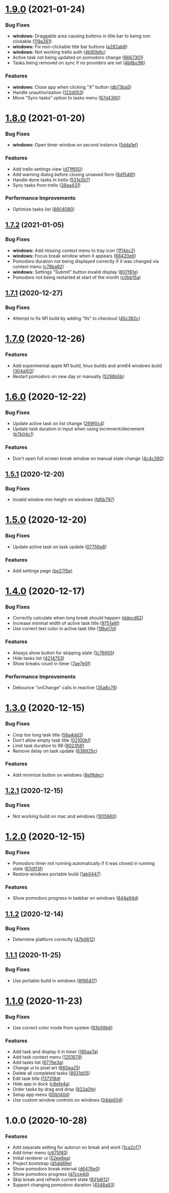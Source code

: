 # [1.9.0](https://github.com/TheUnderScorer/pixel-pomodo/compare/v1.8.0...v1.9.0) (2021-01-24)


### Bug Fixes

* **windows:** Draggable area causing buttons in title bar to being non clickable ([119a261](https://github.com/TheUnderScorer/pixel-pomodo/commit/119a261c9c9c4c7cb6c3e8856b48cc2966b992b0))
* **windows:** Fix non-clickable title bar buttons ([a282ab6](https://github.com/TheUnderScorer/pixel-pomodo/commit/a282ab64d0962542efbd2294fa69ec33c574e6e1))
* **windows:** Not working trello auth ([4b90b6c](https://github.com/TheUnderScorer/pixel-pomodo/commit/4b90b6c89bb3f14d3f90a641fc444be125085148))
* Active task not being updated on pomodoro change ([6667301](https://github.com/TheUnderScorer/pixel-pomodo/commit/66673019f8f0c8cc328fde0a7741c8569a7c1ce7))
* Tasks being removed on sync if no providers are set ([4b6bc98](https://github.com/TheUnderScorer/pixel-pomodo/commit/4b6bc98350b2271c6f92d15b80221288c5e8a9d0))


### Features

* **windows:** Close app when clicking "X" button ([db73ba5](https://github.com/TheUnderScorer/pixel-pomodo/commit/db73ba59cd99d442b5147267deb42e633acdddfd))
* Handle unauthorization ([122d053](https://github.com/TheUnderScorer/pixel-pomodo/commit/122d053d11cadf26fdec889de4956b2f17192b01))
* Move "Sync tasks" option to tasks menu ([87d4360](https://github.com/TheUnderScorer/pixel-pomodo/commit/87d4360752826ac87684488eb716c498ca63c6d5))

# [1.8.0](https://github.com/TheUnderScorer/pixel-pomodo/compare/v1.7.2...v1.8.0) (2021-01-20)


### Bug Fixes

* **windows:** Open timer window on second instance ([5dda1ef](https://github.com/TheUnderScorer/pixel-pomodo/commit/5dda1ef2555e1d461d930b59b34096708aefafc2))


### Features

* Add trello settings view ([d71f650](https://github.com/TheUnderScorer/pixel-pomodo/commit/d71f65017a893f9af2fce29a90b6f0dc96678768))
* Add warning dialog before closing unsaved form ([8df546f](https://github.com/TheUnderScorer/pixel-pomodo/commit/8df546fc391b90baded54c213e84c65768941a54))
* Handle done tasks in trello ([531e2b7](https://github.com/TheUnderScorer/pixel-pomodo/commit/531e2b7dada3e5e3277a70b94cf74f268947186e))
* Sync tasks from trello ([38ea431](https://github.com/TheUnderScorer/pixel-pomodo/commit/38ea431613a7f37214fb19fce1fd1b19e1e66005))


### Performance Improvements

* Optimize tasks list ([8604080](https://github.com/TheUnderScorer/pixel-pomodo/commit/8604080c5069d0796d7029ecc1e3f9f3c7ced72d))

## [1.7.2](https://github.com/TheUnderScorer/pixel-pomodo/compare/v1.7.1...v1.7.2) (2021-01-05)


### Bug Fixes

* **windows:** Add missing context menu to tray icon ([1f14ec2](https://github.com/TheUnderScorer/pixel-pomodo/commit/1f14ec2f2c69a45f8828a511bf7a29c53a177709))
* **windows:** Focus break window when it appears ([68420e6](https://github.com/TheUnderScorer/pixel-pomodo/commit/68420e6b5dcfbe12bc21ef6e7c176c60ab855679))
* Pomodoro duration not being displayed correctly if it was changed via context menu ([c78ba92](https://github.com/TheUnderScorer/pixel-pomodo/commit/c78ba925c2a50d413ec9c8c9128a4a1d01e33cd5))
* **windows:** Settings "Submit" button invalid display ([807f81e](https://github.com/TheUnderScorer/pixel-pomodo/commit/807f81ea608695d2c41b3c92e1975c1e99a01cef))
* Pomodoro not being restarted at start of the month ([c0bb15a](https://github.com/TheUnderScorer/pixel-pomodo/commit/c0bb15a390055364a49403733b34ea88df3ed43d))

## [1.7.1](https://github.com/TheUnderScorer/pixel-pomodo/compare/v1.7.0...v1.7.1) (2020-12-27)


### Bug Fixes

* Attempt to fix M1 build by adding "lfs" to checkout ([45c382c](https://github.com/TheUnderScorer/pixel-pomodo/commit/45c382ce81ae0751c0a2044985e7cffd21412cf0))

# [1.7.0](https://github.com/TheUnderScorer/pixel-pomodo/compare/v1.6.0...v1.7.0) (2020-12-26)


### Features

* Add experimental apple M1 build, linux builds and arm64 windows build ([304a102](https://github.com/TheUnderScorer/pixel-pomodo/commit/304a10268adc55b30d39b30d54f59485b153e78e))
* Restart pomodoro on new day or manually ([5298b5b](https://github.com/TheUnderScorer/pixel-pomodo/commit/5298b5baf91bc38dbc48cef54d5acdc00dc068db))

# [1.6.0](https://github.com/TheUnderScorer/pixel-pomodo/compare/v1.5.1...v1.6.0) (2020-12-22)


### Bug Fixes

* Update active task on list change ([269f0c4](https://github.com/TheUnderScorer/pixel-pomodo/commit/269f0c46f57be715f7c7e9d6c4b781fc61359dac))
* Update task duration in input when using increment/decrement ([b7b04c1](https://github.com/TheUnderScorer/pixel-pomodo/commit/b7b04c1560c49923122c775f373925129939b393))


### Features

* Don't open full screen break window on manual state change ([4c4c390](https://github.com/TheUnderScorer/pixel-pomodo/commit/4c4c390561e7f9f463a691cc79356d74abdebaf3))

## [1.5.1](https://github.com/TheUnderScorer/pixel-pomodo/compare/v1.5.0...v1.5.1) (2020-12-20)


### Bug Fixes

* Invalid window min height on windows ([fd5b797](https://github.com/TheUnderScorer/pixel-pomodo/commit/fd5b7972bff90a74bd12d36fdd85740e96be201b))

# [1.5.0](https://github.com/TheUnderScorer/pixel-pomodo/compare/v1.4.0...v1.5.0) (2020-12-20)


### Bug Fixes

* Update active task on task update ([07756e8](https://github.com/TheUnderScorer/pixel-pomodo/commit/07756e812aadb5b413afa91b7511e483c20706d5))


### Features

* Add settings page ([be27f5e](https://github.com/TheUnderScorer/pixel-pomodo/commit/be27f5e2e09cfe9e6656f398d311c11f96ae377f))

# [1.4.0](https://github.com/TheUnderScorer/pixel-pomodo/compare/v1.3.0...v1.4.0) (2020-12-17)


### Bug Fixes

* Correctly calculate when long break should happen ([ddecd82](https://github.com/TheUnderScorer/pixel-pomodo/commit/ddecd82c31304a03e6972323424cb6b7abe49677))
* Increase minimal width of active task title ([9751a6f](https://github.com/TheUnderScorer/pixel-pomodo/commit/9751a6f96dab1e005f10ea0d9eb85af9027c87f1))
* Use correct text color in active task title ([18be17d](https://github.com/TheUnderScorer/pixel-pomodo/commit/18be17df0ae4679cf3870ae5a8a807f23671f1cb))


### Features

* Always show button for skipping state ([1c76605](https://github.com/TheUnderScorer/pixel-pomodo/commit/1c766055b70d83a0b5d33e80abd9cb1923fa40b3))
* Hide tasks list ([4214753](https://github.com/TheUnderScorer/pixel-pomodo/commit/4214753f85f38dc0f1e9e20ee0d4bf9e4a0a74f2))
* Show breaks count in timer ([7ae7e0f](https://github.com/TheUnderScorer/pixel-pomodo/commit/7ae7e0f3c0ed1afd2a19f13aae53b4da44600c21))


### Performance Improvements

* Debounce "onChange" calls in reactive ([35a8c76](https://github.com/TheUnderScorer/pixel-pomodo/commit/35a8c7691cdb92d82ca69efa019d11d209975b8f))

# [1.3.0](https://github.com/TheUnderScorer/pixel-pomodo/compare/v1.2.1...v1.3.0) (2020-12-15)


### Bug Fixes

* Crop too long task title ([56a4dd3](https://github.com/TheUnderScorer/pixel-pomodo/commit/56a4dd3d541d2abc473e843f61745387589dfd37))
* Don't allow empty task title ([02100b1](https://github.com/TheUnderScorer/pixel-pomodo/commit/02100b1a9929fc739f1986d1bd328e817d884501))
* Limit task duration to 99 ([9023fdf](https://github.com/TheUnderScorer/pixel-pomodo/commit/9023fdf3b5a3f801e0918ab616673db5f53c1dcd))
* Remove delay on task update ([638925c](https://github.com/TheUnderScorer/pixel-pomodo/commit/638925cc89df15f359cbc49e26576eaa69ba76bb))


### Features

* Add minimize button on windows ([8ef8dec](https://github.com/TheUnderScorer/pixel-pomodo/commit/8ef8dec788437fb1c429fc63c189775f39f97eb9))

## [1.2.1](https://github.com/TheUnderScorer/pixel-pomodo/compare/v1.2.0...v1.2.1) (2020-12-15)


### Bug Fixes

* Not working build on mac and windows ([1615960](https://github.com/TheUnderScorer/pixel-pomodo/commit/1615960ed2d156ea11a7ddf07f0b6ace3028284c))

# [1.2.0](https://github.com/TheUnderScorer/pixel-pomodo/compare/v1.1.2...v1.2.0) (2020-12-15)


### Bug Fixes

* Pomodoro timer not running automatically if it was closed in running state ([67d1f3f](https://github.com/TheUnderScorer/pixel-pomodo/commit/67d1f3ffe1f7db24f75a6729467297ec4213957a))
* Restore windows portable build ([1ab0447](https://github.com/TheUnderScorer/pixel-pomodo/commit/1ab04479b13794b07be46689ad2fba6b84e0066c))


### Features

* Show pomodoro progress in taskbar on windows ([844a94d](https://github.com/TheUnderScorer/pixel-pomodo/commit/844a94d1a973244db6d7e0ee6627082ed5328939))

## [1.1.2](https://github.com/TheUnderScorer/PixelPomodo/compare/v1.1.1...v1.1.2) (2020-12-14)


### Bug Fixes

* Determine platform correctly ([47b0612](https://github.com/TheUnderScorer/PixelPomodo/commit/47b0612ce61b94f39457e25a7f63249f1ad77adb))

## [1.1.1](https://github.com/TheUnderScorer/PixelPomodo/compare/v1.1.0...v1.1.1) (2020-11-25)


### Bug Fixes

* Use portable build in windows ([8f66417](https://github.com/TheUnderScorer/PixelPomodo/commit/8f6641754517ace2aa1d29734a39bd753350d546))

# [1.1.0](https://github.com/TheUnderScorer/PixelPomodo/compare/v1.0.0...v1.1.0) (2020-11-23)


### Bug Fixes

* Use correct color mode from system ([93b59b6](https://github.com/TheUnderScorer/PixelPomodo/commit/93b59b6840051f7f5e8e00c3335fd57c7a03d77a))


### Features

* Add task and display it in timer ([185aa7a](https://github.com/TheUnderScorer/PixelPomodo/commit/185aa7aafa09c96e660d14140c6b483c47f24939))
* Add task context menu ([1251679](https://github.com/TheUnderScorer/PixelPomodo/commit/1251679ba55c828a2771a61025a74ee702381035))
* Add tasks list ([6776e3a](https://github.com/TheUnderScorer/PixelPomodo/commit/6776e3a894d1239c63321d8c91701c22ec160a49))
* Change ui to pixel art ([660ea25](https://github.com/TheUnderScorer/PixelPomodo/commit/660ea25ada58a07620700954973595a5dafa5e33))
* Delete all completed tasks ([8931d05](https://github.com/TheUnderScorer/PixelPomodo/commit/8931d0597e62b8e38560c56237a7e8d63b14faa9))
* Edit task title ([f37318d](https://github.com/TheUnderScorer/PixelPomodo/commit/f37318dc4d137bca2c8f328f65b2180dfebbf12f))
* Hide app in dock ([c8efe4a](https://github.com/TheUnderScorer/PixelPomodo/commit/c8efe4a9df6dfe8e32fb6ee3ea665e11180a0956))
* Order tasks by drag and drop ([822a0fe](https://github.com/TheUnderScorer/PixelPomodo/commit/822a0fe5e4ed0229fb6df672b8a7166501b2a531))
* Setup app menu ([00b140d](https://github.com/TheUnderScorer/PixelPomodo/commit/00b140d7feaf23549872801df91557a03c98f546))
* Use custom window controls on windows ([04da504](https://github.com/TheUnderScorer/PixelPomodo/commit/04da504f42c140dd0d1a3c0d8c38df36ab826363))

# 1.0.0 (2020-10-28)


### Features

* Add separate setting for autorun on break and work ([1ca2cf7](https://github.com/TheUnderScorer/PixelPomodo/commit/1ca2cf73b34e532016bc70add0d0b3741cab1b06))
* Add timer menu ([c675f40](https://github.com/TheUnderScorer/PixelPomodo/commit/c675f40d9aaa70df3656e6229cc689a1b6320e80))
* Initial renderer ui ([52ee6ea](https://github.com/TheUnderScorer/PixelPomodo/commit/52ee6eae83baaea56da242bb9c757ce438219545))
* Project bootstrap ([d5dd89e](https://github.com/TheUnderScorer/PixelPomodo/commit/d5dd89e26987af215a0a3059ea0f0bcf36684412))
* Show pomodoro break interval ([d6476e0](https://github.com/TheUnderScorer/PixelPomodo/commit/d6476e0daedcd0af529ab0686f7d4e0260272c53))
* Show pomodoro progress ([d7cce4d](https://github.com/TheUnderScorer/PixelPomodo/commit/d7cce4d3cd9dcb7ba2f120f4603aa324e9ea4ae2))
* Skip break and refresh current state ([931d612](https://github.com/TheUnderScorer/PixelPomodo/commit/931d6127b1f092fc601085dc0e6282ee979f2b03))
* Support changing pomodoro duration ([4548a93](https://github.com/TheUnderScorer/PixelPomodo/commit/4548a93e7275a18a40432d1871f3e8b5b2dc3e8e))
